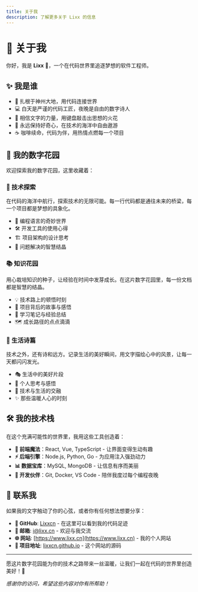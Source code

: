 ```yaml
---
title: 关于我
description: 了解更多关于 Lixx 的信息
---
```


# 🌈 关于我

你好，我是 **Lixx** 👋，一个在代码世界里追逐梦想的软件工程师。

## ✨ 我是谁

- 🏮 扎根于神州大地，用代码连接世界
- 💻 白天是严谨的代码工匠，夜晚是自由的数字诗人
- 📝 相信文字的力量，用键盘敲击出思想的火花
- 🌱 永远保持好奇心，在技术的海洋中自由遨游
- ☕ 咖啡续命，代码为伴，用热情点燃每一个项目

## 🎨 我的数字花园

欢迎探索我的数字花园，这里收藏着：

### 🚀 技术探索

在代码的海洋中航行，探索技术的无限可能。每一行代码都是通往未来的桥梁，每一个项目都是梦想的具象化。

- 💎 编程语言的奇妙世界
- 🛠️ 开发工具的使用心得
- 🏗️ 项目架构的设计思考
- 🔧 问题解决的智慧结晶

### 📚 知识花园

用心栽培知识的种子，让经验在时间中发芽成长。在这片数字花园里，每一份文档都是智慧的结晶。

- 💡 技术路上的顿悟时刻
- 🌟 项目背后的故事与感悟
- 📖 学习笔记与经验总结
- 🗺️ 成长路径的点点滴滴

### 🌟 生活诗篇

技术之外，还有诗和远方。记录生活的美好瞬间，用文字描绘心中的风景，让每一天都闪闪发光。

- 🎭 生活中的美好片段
- 💭 个人思考与感悟
- 🌈 技术与生活的交融
- ✨ 那些温暖人心的时刻

## 🛠️ 我的技术栈

在这个充满可能性的世界里，我用这些工具创造着：

- **🎨 前端魔法**：React, Vue, TypeScript - 让界面变得生动有趣
- **⚡ 后端引擎**：Node.js, Python, Go - 为应用注入强劲动力
- **📊 数据宝库**：MySQL, MongoDB - 让信息有序而美丽
- **🔧 开发伙伴**：Git, Docker, VS Code - 陪伴我度过每个编程夜晚

## 💌 联系我

如果我的文字触动了你的心弦，或者你有任何想法想要分享：

- **🌟 GitHub**: [Lixxcn](https://github.com/Lixxcn) - 在这里可以看到我的代码足迹
- **📮 邮箱**: [i@lixx.cn](mailto:i@lixx.cn) - 欢迎与我交流
- **🌐 网站**: [https://www.lixx.cn](https://www.lixx.cn) - 我的个人网站
- **📂 项目地址**: [lixxcn.github.io](https://github.com/Lixxcn/lixxcn.github.io) - 这个网站的源码

---

愿这片数字花园能为你的技术之路带来一丝温暖，让我们一起在代码的世界里创造美好！🌸

*感谢你的访问，希望这些内容对你有所帮助！*